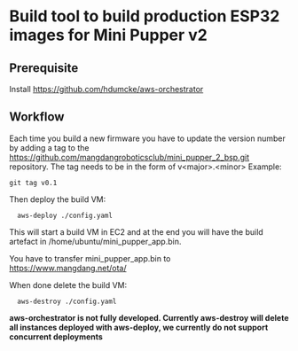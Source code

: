 # Build tool to build production ESP32 images for Mini Pupper v2

## Prerequisite

Install https://github.com/hdumcke/aws-orchestrator

## Workflow

Each time you build a new firmware you have to update the version number by adding a tag to the https://github.com/mangdangroboticsclub/mini_pupper_2_bsp.git repository. The tag needs to be in the form of v&lt;major&gt;.&lt;minor&gt; Example:

```
git tag v0.1
```
  
Then deploy the build VM:

```
  aws-deploy ./config.yaml
```

This will start a build VM in EC2 and at the end you will have the build artefact in /home/ubuntu/mini_pupper_app.bin. 

You have to transfer mini_pupper_app.bin to https://www.mangdang.net/ota/

When done delete the build VM:

```
  aws-destroy ./config.yaml
```

**aws-orchestrator is not fully developed. Currently aws-destroy will delete all instances deployed with aws-deploy, we currently do not support concurrent deployments**
